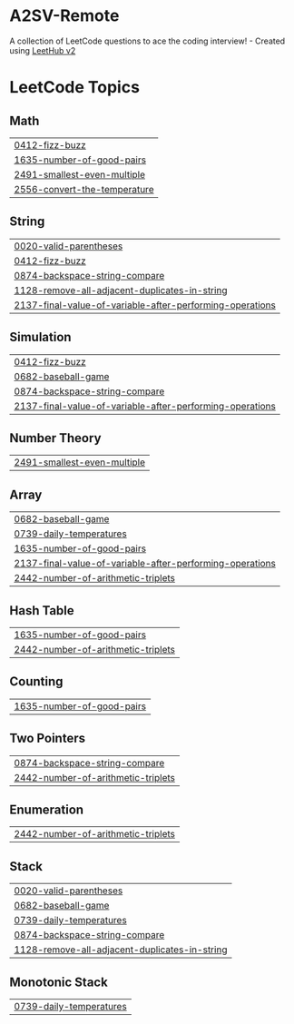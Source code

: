 # A2SV-Remote
A collection of LeetCode questions to ace the coding interview! - Created using [LeetHub v2](https://github.com/arunbhardwaj/LeetHub-2.0)

<!---LeetCode Topics Start-->
# LeetCode Topics
## Math
|  |
| ------- |
| [0412-fizz-buzz](https://github.com/haju35/A2SV-Remote/tree/master/0412-fizz-buzz) |
| [1635-number-of-good-pairs](https://github.com/haju35/A2SV-Remote/tree/master/1635-number-of-good-pairs) |
| [2491-smallest-even-multiple](https://github.com/haju35/A2SV-Remote/tree/master/2491-smallest-even-multiple) |
| [2556-convert-the-temperature](https://github.com/haju35/A2SV-Remote/tree/master/2556-convert-the-temperature) |
## String
|  |
| ------- |
| [0020-valid-parentheses](https://github.com/haju35/A2SV-Remote/tree/master/0020-valid-parentheses) |
| [0412-fizz-buzz](https://github.com/haju35/A2SV-Remote/tree/master/0412-fizz-buzz) |
| [0874-backspace-string-compare](https://github.com/haju35/A2SV-Remote/tree/master/0874-backspace-string-compare) |
| [1128-remove-all-adjacent-duplicates-in-string](https://github.com/haju35/A2SV-Remote/tree/master/1128-remove-all-adjacent-duplicates-in-string) |
| [2137-final-value-of-variable-after-performing-operations](https://github.com/haju35/A2SV-Remote/tree/master/2137-final-value-of-variable-after-performing-operations) |
## Simulation
|  |
| ------- |
| [0412-fizz-buzz](https://github.com/haju35/A2SV-Remote/tree/master/0412-fizz-buzz) |
| [0682-baseball-game](https://github.com/haju35/A2SV-Remote/tree/master/0682-baseball-game) |
| [0874-backspace-string-compare](https://github.com/haju35/A2SV-Remote/tree/master/0874-backspace-string-compare) |
| [2137-final-value-of-variable-after-performing-operations](https://github.com/haju35/A2SV-Remote/tree/master/2137-final-value-of-variable-after-performing-operations) |
## Number Theory
|  |
| ------- |
| [2491-smallest-even-multiple](https://github.com/haju35/A2SV-Remote/tree/master/2491-smallest-even-multiple) |
## Array
|  |
| ------- |
| [0682-baseball-game](https://github.com/haju35/A2SV-Remote/tree/master/0682-baseball-game) |
| [0739-daily-temperatures](https://github.com/haju35/A2SV-Remote/tree/master/0739-daily-temperatures) |
| [1635-number-of-good-pairs](https://github.com/haju35/A2SV-Remote/tree/master/1635-number-of-good-pairs) |
| [2137-final-value-of-variable-after-performing-operations](https://github.com/haju35/A2SV-Remote/tree/master/2137-final-value-of-variable-after-performing-operations) |
| [2442-number-of-arithmetic-triplets](https://github.com/haju35/A2SV-Remote/tree/master/2442-number-of-arithmetic-triplets) |
## Hash Table
|  |
| ------- |
| [1635-number-of-good-pairs](https://github.com/haju35/A2SV-Remote/tree/master/1635-number-of-good-pairs) |
| [2442-number-of-arithmetic-triplets](https://github.com/haju35/A2SV-Remote/tree/master/2442-number-of-arithmetic-triplets) |
## Counting
|  |
| ------- |
| [1635-number-of-good-pairs](https://github.com/haju35/A2SV-Remote/tree/master/1635-number-of-good-pairs) |
## Two Pointers
|  |
| ------- |
| [0874-backspace-string-compare](https://github.com/haju35/A2SV-Remote/tree/master/0874-backspace-string-compare) |
| [2442-number-of-arithmetic-triplets](https://github.com/haju35/A2SV-Remote/tree/master/2442-number-of-arithmetic-triplets) |
## Enumeration
|  |
| ------- |
| [2442-number-of-arithmetic-triplets](https://github.com/haju35/A2SV-Remote/tree/master/2442-number-of-arithmetic-triplets) |
## Stack
|  |
| ------- |
| [0020-valid-parentheses](https://github.com/haju35/A2SV-Remote/tree/master/0020-valid-parentheses) |
| [0682-baseball-game](https://github.com/haju35/A2SV-Remote/tree/master/0682-baseball-game) |
| [0739-daily-temperatures](https://github.com/haju35/A2SV-Remote/tree/master/0739-daily-temperatures) |
| [0874-backspace-string-compare](https://github.com/haju35/A2SV-Remote/tree/master/0874-backspace-string-compare) |
| [1128-remove-all-adjacent-duplicates-in-string](https://github.com/haju35/A2SV-Remote/tree/master/1128-remove-all-adjacent-duplicates-in-string) |
## Monotonic Stack
|  |
| ------- |
| [0739-daily-temperatures](https://github.com/haju35/A2SV-Remote/tree/master/0739-daily-temperatures) |
<!---LeetCode Topics End-->